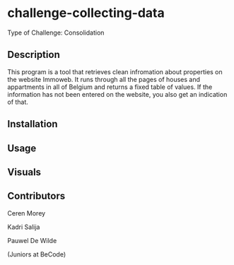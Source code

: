 # challenge-collecting-data
Type of Challenge: Consolidation

<h2>Description</h2>
This program is a tool that retrieves clean infromation about properties on the website Immoweb.
It runs through all the pages of houses and appartments in all of Belgium and returns a fixed 
table of values. If the information has not been entered on the website, you also get an indication
of that.

<h2>Installation</h2>


<h2>Usage</h2>


<h2>Visuals</h2>


<h2>Contributors</h2>
Ceren Morey

Kadri Salija

Pauwel De Wilde

(Juniors at BeCode)
